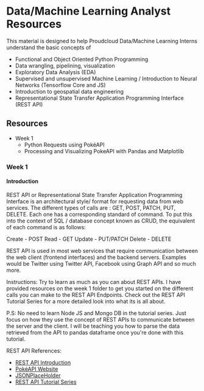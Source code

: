 # Data/Machine Learning Analyst Resources
 This material is designed to help Proudcloud Data/Machine Learning Interns understand the basic concepts of 
- Functional and Object Oriented Python Programming
- Data wrangling,  pipelining, visualization
- Exploratory Data Analysis (EDA)
- Supervised and unsupervised Machine Learning / Introduction to Neural Networks (Tensorflow Core and JS)
- Introduction to geospatial data engineering
- Representational State Transfer Application Programming Interface (REST API)

## Resources
- Week 1
  - Python Requests using PokéAPI
  - Processing and Visualizing PokeAPI with Pandas and Matplotlib


### Week 1

#### Introduction
REST API or Representational State Transfer Application Programming Interface is an architectural style/ format for requesting
data from web services. The different types of calls are : GET, POST, PATCH, PUT, DELETE. Each one has a corresponding standard of command. To put this into the context of SQL / database concept known as CRUD, the equivalent of each command is as follows:

Create - POST
Read - GET
Update - PUT/PATCH
Delete - DELETE

REST API is used in most web services that require communication between the web client (frontend interfaces) and the backend servers. Examples would be Twitter using Twitter API, Facebook using Graph API and so much more. 

Instructions:
Try to learn as much as you can about REST APIs. I have provided resources on the week 1 folder to get you started on the different calls you can make to the REST API Endpoints. Check out the REST API Tutorial Series for a more detailed look into what its is all about.

P.S:  No need to learn Node JS and Mongo DB in the tutorial series. Just focus on how they use the concept of REST APIs to communicate between the server and the client. I will be teaching you how to parse the data retrieved from the API to pandas dataframe once you're done with this tutorial.

REST API References:
- [REST API Introduction](https://www.youtube.com/watch?v=s7wmiS2mSXY)
- [PokéAPI Website](https://pokeapi.co/docs/v2.html#pokemon-section)
- [JSONPlaceHolder](https://jsonplaceholder.typicode.com/)
- [REST API Tutorial Series](https://www.youtube.com/playlist?list=PL4cUxeGkcC9jBcybHMTIia56aV21o2cZ8)

